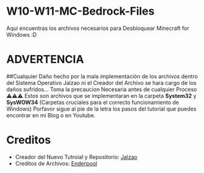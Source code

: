 # W10-W11-MC-Bedrock-Files
Aquí encuentras los archivos necesarios para Desbloquear Minecraft for Windows :D

# ADVERTENCIA
##Cualquier Daño hecho por la mala implementación de los archivos dentro del Sistema Operativo Jalzao ni el Creador del Archivo se hara cargo de los daños sufridos... Toma la precaucion Necesaria antes de cualquier Proceso ⚠⚠⚠
Estos son archivos que se implementaran en la carpeta **System32** y **SysWOW34** (Carpetas cruciales para el correcto funcionamiento de Windows) Porfavor sigue al pie de la letra los pasos del tutorial que puedes encontrar en mi Blog o en Youtube.

# Creditos
- Creador del Nuevo Tutroial y Repositorio: [Jalzao](https://github.com/Jalzao)
- Creditos de Archivos: [Enderpool](https://www.youtube.com/@Sr-Pool)
